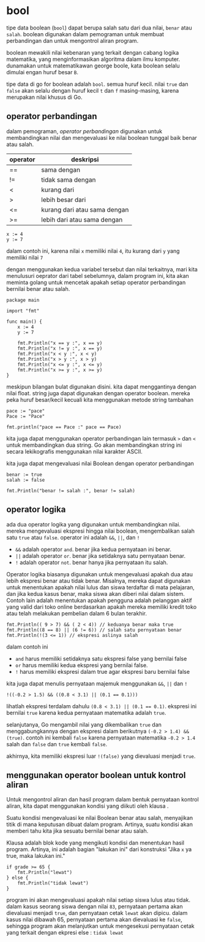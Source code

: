 # bool

tipe data boolean (``bool``) dapat berupa salah satu dari dua nilai, ``benar`` atau ``salah``. boolean digunakan dalam pemograman untuk membuat perbandingan dan untuk mengontrol aliran program.

boolean mewakili nilai kebenaran yang terkait dengan cabang logika matematika, yang menginformasikan algoritma dalam ilmu komputer. dunamakan untuk matematikawan george boole, kata boolean selalu dimulai engan huruf besar ``B``.

tipe data di go for boolean adalah ``bool``. semua huruf kecil. nilai ``true`` dan ``false`` akan selalu dengan huruf kecil ``t`` dan ``f`` masing-masing, karena merupakan nilai khusus di Go.

## operator perbandingan

dalam pemograman, _operator perbandingan_ digunakan untuk membandingkan nilai dan mengevaluasi ke nilai boolean tunggal baik benar atau salah.

| operator      | deskripsi |
| ----------- | ----------- |
| ==      | sama dengan       |
| !=   | tidak sama dengan        |
| <     | kurang dari |
| >     | lebih besar dari |
| <=     | kurang dari atau sama dengan |
| >=     | lebih dari atau sama dengan |

```golang
x := 4
y := 7
```
dalam contoh ini, karena nilai ``x`` memiliki nilai ``4``, itu kurang dari ``y`` yang memiliki nilai ``7``

dengan menggunakan kedua variabel tersebut dan nilai terkaitnya, mari kita menulusuri oeprator dari tabel sebelumnya, dalam program ini, kita akan meminta golang untuk mencetak apakah setiap operator perbandingan bernilai benar atau salah.

```golang
package main

import "fmt"

func main() {
    x := 4
    y := 7

    fmt.Println("x == y :", x == y)
    fmt.Println("x != y :", x == y)
    fmt.Println("x < y :", x < y)
    fmt.Println("x > y :", x > y)
    fmt.Println("x <= y :", x <= y)
    fmt.Println("x >= y :", x >= y)
}
```
meskipun bilangan bulat digunakan disini. kita dapat menggantinya dengan nilai float. string juga dapat digunakan dengan operator boolean. mereka peka huruf besar/kecil kecuali kita menggunakan metode string tambahan

```golang
pace := "pace"
Pace := "Pace"

fmt.println("pace == Pace :" pace == Pace)
```

kita juga dapat menggunakan operator perbandingan lain termasuk ``>`` dan ``<`` untuk membandingkan dua string. Go akan membandingkan string ini secara lekikografis menggunakan nilai karakter ASCII.

kita juga dapat mengevaluasi nilai Boolean dengan operator perbandingan

```golang
benar := true
salah := false

fmt.Println("benar != salah :", benar != salah)
```

## operator logika

ada dua operator logika yang digunakan untuk membandingkan nilai. mereka mengevaluasi ekspresi hingga nilai boolean, mengembalikan salah satu ``true`` atau ``false``. operator ini adalah ``&&``, ``||``, dan ``!``

- ``&&`` adalah operator ``and``. benar jika kedua pernyataan ini benar.
- ``||`` adalah operator ``or``. benar jika setidaknya satu pernyataan benar.
- ``!`` adalah operator ``not``. benar hanya jika pernyataan itu salah.

Operator logika biasanya digunakan untuk mengevaluasi apakah dua atau lebih ekspresi benar atau tidak benar. Misalnya, mereka dapat digunakan untuk menentukan apakah nilai lulus dan siswa terdaftar di mata pelajaran, dan jika kedua kasus benar, maka siswa akan diberi nilai dalam sistem. Contoh lain adalah menentukan apakah pengguna adalah pelanggan aktif yang valid dari toko online berdasarkan apakah mereka memiliki kredit toko atau telah melakukan pembelian dalam 6 bulan terakhir.

```golang
fmt.Println(( 9 > 7) && ( 2 < 4)) // keduanya benar maka true
fmt.Println((8 == 8) || (6 != 6)) // salah satu pernyataan benar
fmt.Println(!(3 <= 1)) // ekspresi aslinya salah
```

dalam contoh ini

- ``and`` harus memiliki setidaknya satu ekspresi false yang bernilai false
- ``or`` harus memiliki kedua ekspresi yang bernilai false.
- ``!`` harus memiliki ekspresi dalam true agar ekspresi baru bernilai false

kita juga dapat menulis pernyataan majemuk menggunakan ``&&``, ``||`` dan ``!``

```golang
!((-0.2 > 1.5) && ((0.8 < 3.1) || (0.1 == 0.1)))
```

lihatlah ekspresi terdalam dahulu ``(0.8 < 3.1) || (0.1 == 0.1)``. ekspresi ini bernilai ``true`` karena kedua pernyataan matematika adalah ``true``.

selanjutanya, Go mengambil nilai yang dikembalikan ``true`` dan menggabungkannya dengan ekspresi dalam berikutnya ``(-0.2 > 1.4) && (true)``. contoh ini kembali ``false`` karena pernyataan matematika ``-0.2 > 1.4`` salah dan ``false`` dan ``true`` kembali ``false``.

akhirnya, kita memiliki ekspresi luar ``!(false)`` yang dievaluasi menjadi ``true``.

## menggunakan operator boolean untuk kontrol aliran

Untuk mengontrol aliran dan hasil program dalam bentuk pernyataan kontrol aliran, kita dapat menggunakan kondisi yang diikuti oleh klausa .

Suatu kondisi mengevaluasi ke nilai Boolean benar atau salah, menyajikan titik di mana keputusan dibuat dalam program. Artinya, suatu kondisi akan memberi tahu kita jika sesuatu bernilai benar atau salah.

Klausa adalah blok kode yang mengikuti kondisi dan menentukan hasil program. Artinya, ini adalah bagian "lakukan ini" dari konstruksi "Jika ``x`` ya true, maka lakukan ini."

```golang
if grade >= 65 {
    fmt.Println("lewat")
} else {
    fmt.Println("tidak lewat")
}
```
program ini akan mengevaluasi apakah nilai setiap siswa lulus atau tidak. dalam kasus seorang siswa dengan nilai ``83``, pernyataan pertama akan dievaluasi menjadi ``true``, dan pernyataan cetak ``lewat`` akan dipicu. dalam kasus nilai dibawah 65, pernyataan pertama akan dievaluasi ke ``false``, sehingga program akan melanjutkan untuk mengesekusi pernyataan cetak yang terkait dengan ekpresi else : ``tidak lewat``
